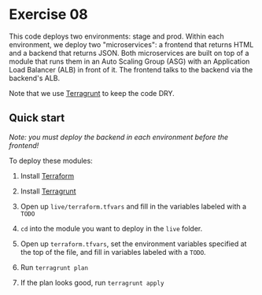 # Exercise 08

This code deploys two environments: stage and prod. Within each environment, we deploy two "microservices": a frontend 
that returns HTML and a backend that returns JSON. Both microservices are built on top of a module that runs them in 
an Auto Scaling Group (ASG) with an Application Load Balancer (ALB) in front of it. The frontend talks to the backend 
via the backend's ALB.

Note that we use [Terragrunt](https://github.com/tnn-gruntwork-io/terragrunt) to keep the code DRY.




## Quick start

*Note: you must deploy the backend in each environment before the frontend!*

To deploy these modules:

1. Install [Terraform](https://www.terraform.io/)

1. Install [Terragrunt](https://github.com/tnn-gruntwork-io/terragrunt)

1. Open up `live/terraform.tfvars` and fill in the variables labeled with a `TODO`

1. `cd` into the module you want to deploy in the `live` folder.

1. Open up `terraform.tfvars`, set the environment variables specified at the top of the file, and fill in variables
   labeled with a `TODO`.

1. Run `terragrunt plan`

1. If the plan looks good, run `terragrunt apply`
